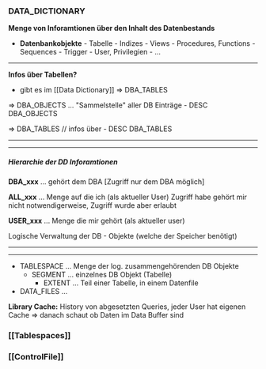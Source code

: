 ### DATA_DICTIONARY

**Menge von Inforamtionen über den Inhalt des Datenbestands**

-   **Datenbankobjekte**
		- Tabelle
		- Indizes
		- Views
		- Procedures, Functions
		- Sequences
		- Trigger
		- User, Privilegien
		- ...
---

**Infos über Tabellen?**
- gibt es im [[Data Dictionary]] => DBA_TABLES

=> DBA_OBJECTS			... "Sammelstelle" aller DB Einträge
	- DESC DBA_OBJECTS

=> DBA_TABLES // infos über
	- DESC DBA_TABLES

---
---
##### Hierarchie der DD Inforamtionen
		
**DBA_xxx**	    ... gehört dem DBA [Zugriff nur dem DBA möglich]
					
**ALL_xxx**	    ... Menge auf die ich (als aktueller User) Zugriff habe
				    gehört mir nicht notwendigerweise, Zugriff wurde aber erlaubt
					
**USER_xxx**			... Menge die mir gehört (als aktueller user)



Logische Verwaltung der DB - Objekte (welche der Speicher benötigt)

---
---

- TABLESPACE 			... Menge der log. zusammengehörenden DB Objekte
	- SEGMENT			... einzelnes DB Objekt (Tabelle)
		- EXTENT		    ... Teil einer Tabelle, in einem Datenfile
- DATA_FILES            ...


**Library Cache:** History von abgesetzten Queries, jeder User hat eigenen Cache => danach schaut ob Daten im Data Buffer sind

### [[Tablespaces]]

### [[ControlFile]]
